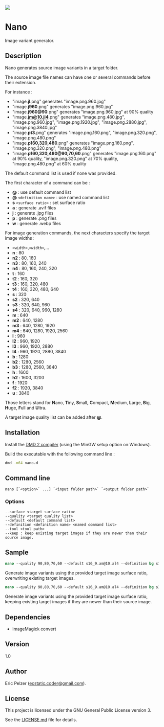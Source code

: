 ![](https://github.com/senselogic/NANO/blob/master/LOGO/nano.png)

# Nano

Image variant generator.

## Description

Nano generates source image variants in a target folder.

The source image file names can have one or several commands before their extension.

For instance :

*   "image.**jl**.png" generates "image.png.960.jpg"
*   "image.**j960**.png" generates "image.png.960.jpg"
*   "image.**j960@90**.png" generates "image.png.960.jpg" at 90% quality
*   "image.**jm@10.jl4**.png" generates "image.png.480.jpg", "image.png.960.jpg", "image.png.1920.jpg", "image.png.2880.jpg", "image.png.3840.jpg"
*   "image.**pt3**.png" generates "image.png.160.png", "image.png.320.png", "image.png.480.png"
*   "image.**p160,320,480**.png" generates "image.png.160.png", "image.png.320.png", "image.png.480.png"
*   "image.**p160,320,480@90,70,60**.png" generates "image.png.160.png" at 90% quality, "image.png.320.png" at 70% quality, "image.png.480.png" at 60% quality

The default command list is used if none was provided.

The first character of a command can be :

*   **@** : use default command list
*   **@** `<definition name>` : use named command list
*   **s** `<surface ratio>` : set surface ratio
*   **a** : generate .avif files
*   **j** : generate .jpg files
*   **p** : generate .png files
*   **w** : generate .webp files

For image generation commands, the next characters specify the target image widths :

*   `<width>`,`<width>`,...
*   **n** : 80
*   **n2** : 80, 160
*   **n3** : 80, 160, 240
*   **n4** : 80, 160, 240, 320
*   **t** : 160
*   **t2** : 160, 320
*   **t3** : 160, 320, 480
*   **t4** : 160, 320, 480, 640
*   **s** : 320
*   **s2** : 320, 640
*   **s3** : 320, 640, 960
*   **s4** : 320, 640, 960, 1280
*   **m** : 640
*   **m2** : 640, 1280
*   **m3** : 640, 1280, 1920
*   **m4** : 640, 1280, 1920, 2560
*   **l** : 960
*   **l2** : 960, 1920
*   **l3** : 960, 1920, 2880
*   **l4** : 960, 1920, 2880, 3840
*   **b** : 1280
*   **b2** : 1280, 2560
*   **b3** : 1280, 2560, 3840
*   **h** : 1600
*   **h2** : 1600, 3200
*   **f** : 1920
*   **f2** : 1920, 3840
*   **u** : 3840

Those letters stand for **N**ano, **T**iny, **S**mall, **C**ompact, **M**edium, **L**arge, **B**ig, **H**uge, **F**ull and **U**ltra.

A target image quality list can be added after **@**.

## Installation

Install the [DMD 2 compiler](https://dlang.org/download.html) (using the MinGW setup option on Windows).

Build the executable with the following command line :

```bash
dmd -m64 nano.d
```

## Command line

```
nano [`<option>` ...] `<input folder path>` `<output folder path>`
```

### Options

```
--surface <target surface ratio>
--quality <target quality list>
--default <default command list>
--definition <definition name> <named command list>
--tool <tool path>
--keep : keep existing target images if they are newer than their source image.
```

## Sample

```csh
nano --quality 90,80,70,60 --default s16_9.am@10.al4 --definition bg s16_9.am@10.al4 --tool "convert" IN OUT
```

Generate image variants using the provided target image surface ratio, overwriting existing target images.

```csh
nano --quality 90,80,70,60 --default s16_9.am@10.al4 --definition bg s16_9.am@10.al4 --tool "convert" --keep IN OUT
```

Generate image variants using the provided target image surface ratio, keeping existing target images if they are newer than their source image.


## Dependencies

*   ImageMagick convert

## Version

1.0

## Author

Eric Pelzer (ecstatic.coder@gmail.com).

## License

This project is licensed under the GNU General Public License version 3.

See the [LICENSE.md](LICENSE.md) file for details.
